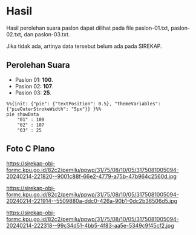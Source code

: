 # Hasil

Hasil perolehan suara paslon dapat dilihat pada file paslon-01.txt, paslon-02.txt, dan paslon-03.txt.

Jika tidak ada, artinya data tersebut belum ada pada SIREKAP.

## Perolehan Suara

 * Paslon 01: **100**.
 * Paslon 02: **107**.
 * Paslon 03: **25**.

```mermaid
%%{init: {"pie": {"textPosition": 0.5}, "themeVariables": {"pieOuterStrokeWidth": "5px"}} }%%
pie showData
    "01" : 100
    "02" : 107
    "03" : 25
```
## Foto C Plano

https://sirekap-obj-formc.kpu.go.id/82c2/pemilu/ppwp/31/75/08/10/05/3175081005094-20240214-221820--9001c88f-66e2-4779-a75b-47b964c2560d.jpg

https://sirekap-obj-formc.kpu.go.id/82c2/pemilu/ppwp/31/75/08/10/05/3175081005094-20240214-221914--5509880a-ddc0-426a-90b1-0dc2b36506d5.jpg

https://sirekap-obj-formc.kpu.go.id/82c2/pemilu/ppwp/31/75/08/10/05/3175081005094-20240214-222318--99c34d51-4bb5-4f83-aa5e-5349c9f45cf2.jpg
